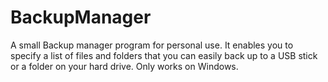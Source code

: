 # BackupManager
A small Backup manager program for personal use. It enables you to specify a list of files and folders that you can easily back up to a USB stick or a folder on your hard drive.
Only works on Windows.
